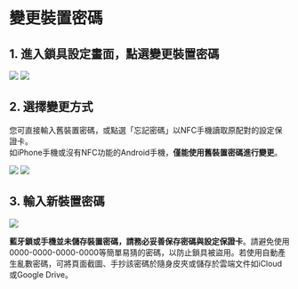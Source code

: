 # 變更裝置密碼

## 1. 進入鎖具設定畫面，點選變更裝置密碼

![](https://userstartw.files.wordpress.com/2018/12/Screenshot_2018-12-21-14-04-22-395_com.userstar.phonekey.png) ![](https://userstartw.files.wordpress.com/2019/06/screenshot_2019-06-21-09-59-14-375_com.userstar.phonekey.png)

## 2. 選擇變更方式

您可直接輸入舊裝置密碼，或點選「忘記密碼」以NFC手機讀取原配對的設定保證卡。  
如iPhone手機或沒有NFC功能的Android手機，**僅能使用舊裝置密碼進行變更**。

![](https://userstartw.files.wordpress.com/2018/12/Screenshot_2018-12-21-15-31-49-599_com.userstar.phonekey.png) ![](https://userstartw.files.wordpress.com/2018/12/Screenshot_2018-12-20-17-22-47-532_com.userstar.phonekey.png)

## 3.  **輸入新裝置密碼**

![](https://userstartw.files.wordpress.com/2018/12/Screenshot_2018-12-20-17-23-02-396_com.userstar.phonekey.png)

**藍牙鎖或手機並未儲存裝置密碼，請務必妥善保存密碼與設定保證卡**。請避免使用0000-0000-0000-0000等簡單易猜的密碼，以防止鎖具被盜用。若使用自動產生亂數密碼，可將頁面截圖、手抄該密碼於隨身皮夾或儲存於雲端文件如iCloud或Google Drive。

